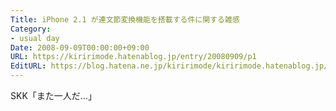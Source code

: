 ```yaml
---
Title: iPhone 2.1 が連文節変換機能を搭載する件に関する雑感
Category:
- usual day
Date: 2008-09-09T00:00:00+09:00
URL: https://kiririmode.hatenablog.jp/entry/20080909/p1
EditURL: https://blog.hatena.ne.jp/kiririmode/kiririmode.hatenablog.jp/atom/entry/8454420450078214223
---
```


SKK「また一人だ…」
